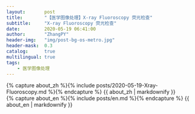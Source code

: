 ```yaml
---
layout:       post
title:        "【医学图像处理】X-ray Fluoroscopy 荧光检查"
subtitle:     "X-ray Fluoroscopy 荧光检查"
date:         2020-05-19 06:41:00
author:       "ZhangPY"
header-img:   "img/post-bg-os-metro.jpg"
header-mask:  0.3
catalog:      true
multilingual: true
tags:
    - 医学图像处理
---
```


<!-- Chinese Version -->
<div class="zh post-container">
    {% capture about_zh %}{% include posts/2020-05-19-Xray-Fluoroscopy.md %}{% endcapture %}
    {{ about_zh | markdownify }}
</div>

<!-- English Version -->
<div class="en post-container">
    {% capture about_en %}{% include posts/en.md %}{% endcapture %}
    {{ about_en | markdownify }}
</div>
